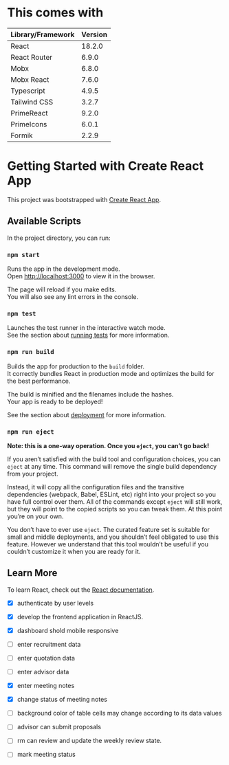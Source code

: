 # This comes with 

| Library/Framework | Version  |
|--------------------|----------|
| React              | 18.2.0   |
| React Router       | 6.9.0    |
| Mobx               | 6.8.0    |
| Mobx React         | 7.6.0    |
| Typescript         | 4.9.5    |
| Tailwind CSS       | 3.2.7    |
| PrimeReact         | 9.2.0    |
| PrimeIcons         | 6.0.1    |
| Formik             | 2.2.9    |




# Getting Started with Create React App

This project was bootstrapped with [Create React App](https://github.com/facebook/create-react-app).

## Available Scripts

In the project directory, you can run:

### `npm start`

Runs the app in the development mode.\
Open [http://localhost:3000](http://localhost:3000) to view it in the browser.

The page will reload if you make edits.\
You will also see any lint errors in the console.

### `npm test`

Launches the test runner in the interactive watch mode.\
See the section about [running tests](https://facebook.github.io/create-react-app/docs/running-tests) for more information.

### `npm run build`

Builds the app for production to the `build` folder.\
It correctly bundles React in production mode and optimizes the build for the best performance.

The build is minified and the filenames include the hashes.\
Your app is ready to be deployed!

See the section about [deployment](https://facebook.github.io/create-react-app/docs/deployment) for more information.

### `npm run eject`

**Note: this is a one-way operation. Once you `eject`, you can’t go back!**

If you aren’t satisfied with the build tool and configuration choices, you can `eject` at any time. This command will remove the single build dependency from your project.

Instead, it will copy all the configuration files and the transitive dependencies (webpack, Babel, ESLint, etc) right into your project so you have full control over them. All of the commands except `eject` will still work, but they will point to the copied scripts so you can tweak them. At this point you’re on your own.

You don’t have to ever use `eject`. The curated feature set is suitable for small and middle deployments, and you shouldn’t feel obligated to use this feature. However we understand that this tool wouldn’t be useful if you couldn’t customize it when you are ready for it.

## Learn More
To learn React, check out the [React documentation](https://reactjs.org/).

- [x] authenticate by user levels
- [x] develop the frontend application in ReactJS.
- [x] dashboard shold mobile responsive
- [ ] enter recruitment data
- [ ] enter quotation data
- [ ] enter advisor data
- [x] enter meeting notes
- [x] change status of meeting notes
- [ ] background color of table cells may change according to   its data values
- [ ] advisor can submit proposals
- [ ] rm can review and update the weekly review state.
- [ ] mark meeting status

